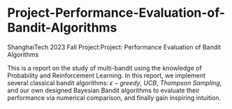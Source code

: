 # Project-Performance-Evaluation-of-Bandit-Algorithms

ShanghaiTech 2023 Fall Project:Project: Performance Evaluation of Bandit Algorithms

This is a report on the study of multi-bandit using the knowledge of Probability and Reinforcement Learning. In this report, we implement several classical bandit algorithms: $\epsilon-greedy$, $UCB$, $Thompson \ Sampling$, and our own designed Bayesian Bandit algorithms to evaluate their performance via numerical comparison, and finally gain inspiring intuition.
